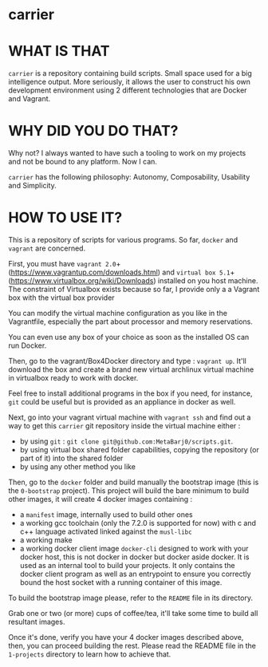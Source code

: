 # carrier

WHAT IS THAT
============

`carrier` is a repository containing build scripts. Small space used for a big intelligence output.
More seriously, it allows the user to construct his own development environment using 2
different technologies that are Docker and Vagrant.

WHY DID YOU DO THAT?
====================

Why not? I always wanted to have such a tooling to work on my projects and not be bound to any platform.
Now I can.

`carrier` has the following philosophy: Autonomy, Composability, Usability and Simplicity.

HOW TO USE IT?
==============

This is a repository of scripts for various programs. So far, `docker` and `vagrant` are concerned.

First, you must have `vagrant 2.0`+ (https://www.vagrantup.com/downloads.html) and `virtual box 5.1`+ (https://www.virtualbox.org/wiki/Downloads) installed on you host machine.
The constraint of Virtualbox exists because so far, I provide only a a Vagrant box with the virtual box provider

You can modify the virtual machine configuration as you like in the Vagrantfile, especially the part about
processor and memory reservations.

You can even use any box of your choice as soon as the installed OS can run Docker.

Then, go to the vagrant/Box4Docker directory and type : `vagrant up`.
It'll download the box and create a brand new virtual archlinux virtual machine in virtualbox ready to work with docker.

Feel free to install additional programs in the box if you need, for instance, `git` could be useful but is provided as an appliance in docker as well.

Next, go into your vagrant virtual machine with `vagrant ssh` and find out a way to get this `carrier` git
repository inside the virtual machine either :

- by using `git` : `git clone git@github.com:MetaBarj0/scripts.git`.
- by using virtual box shared folder capabilities, copying the repository (or part of it) into the shared folder
- by using any other method you like

Then, go to the `docker` folder and build manually the bootstrap image (this is the `0-bootstrap` project).
This project will build the bare minimum to build other images, it will create 4 docker images containing :

- a `manifest` image, internally used to build other ones
- a working gcc toolchain (only the 7.2.0 is supported for now) with c and c++ language activated linked against the
  `musl-libc`
- a working make
- a working docker client image `docker-cli` designed to work with your docker host, this is not docker in docker but docker aside docker. It is used as an internal tool to build your projects. It only contains the docker client program as well as an entrypoint to ensure you correctly bound the host socket with a running container of this image.

To build the bootstrap image please, refer to the `README` file in its directory.

Grab one or two (or more) cups of coffee/tea, it'll take some time to build all resultant images.

Once it's done, verify you have your 4 docker images described above, then, you can proceed building the rest.
Please read the README file in the `1-projects` directory to learn how to achieve that.
